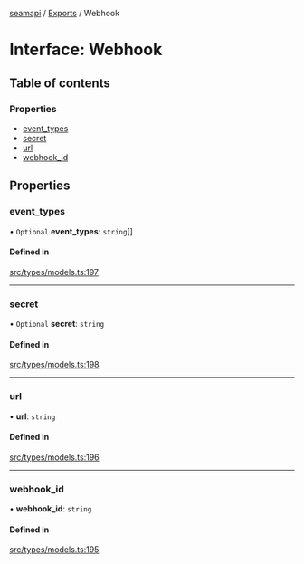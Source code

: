 [seamapi](../README.md) / [Exports](../modules.md) / Webhook

# Interface: Webhook

## Table of contents

### Properties

- [event\_types](Webhook.md#event_types)
- [secret](Webhook.md#secret)
- [url](Webhook.md#url)
- [webhook\_id](Webhook.md#webhook_id)

## Properties

### event\_types

• `Optional` **event\_types**: `string`[]

#### Defined in

[src/types/models.ts:197](https://github.com/seamapi/javascript/blob/main/src/types/models.ts#L197)

___

### secret

• `Optional` **secret**: `string`

#### Defined in

[src/types/models.ts:198](https://github.com/seamapi/javascript/blob/main/src/types/models.ts#L198)

___

### url

• **url**: `string`

#### Defined in

[src/types/models.ts:196](https://github.com/seamapi/javascript/blob/main/src/types/models.ts#L196)

___

### webhook\_id

• **webhook\_id**: `string`

#### Defined in

[src/types/models.ts:195](https://github.com/seamapi/javascript/blob/main/src/types/models.ts#L195)
